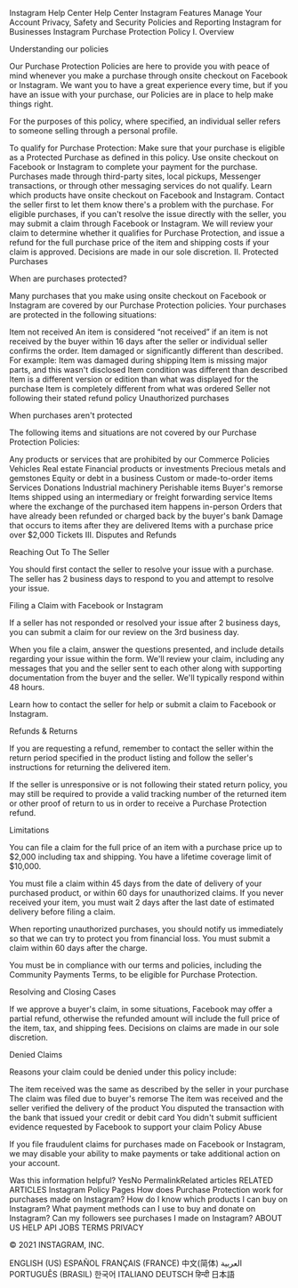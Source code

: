 Instagram Help Center
Help Center
Instagram Features
Manage Your Account
Privacy, Safety and Security
Policies and Reporting
Instagram for Businesses
Instagram Purchase Protection Policy
I. Overview

Understanding our policies

Our Purchase Protection Policies are here to provide you with peace of mind whenever you make a purchase through onsite checkout on Facebook or Instagram. We want you to have a great experience every time, but if you have an issue with your purchase, our Policies are in place to help make things right.

For the purposes of this policy, where specified, an individual seller refers to someone selling through a personal profile.

To qualify for Purchase Protection:
Make sure that your purchase is eligible as a Protected Purchase as defined in this policy.
Use onsite checkout on Facebook or Instagram to complete your payment for the purchase. Purchases made through third-party sites, local pickups, Messenger transactions, or through other messaging services do not qualify. Learn which products have onsite checkout on Facebook and Instagram.
Contact the seller first to let them know there's a problem with the purchase. For eligible purchases, if you can't resolve the issue directly with the seller, you may submit a claim through Facebook or Instagram.
We will review your claim to determine whether it qualifies for Purchase Protection, and issue a refund for the full purchase price of the item and shipping costs if your claim is approved. Decisions are made in our sole discretion.
II. Protected Purchases

When are purchases protected?

Many purchases that you make using onsite checkout on Facebook or Instagram are covered by our Purchase Protection policies. Your purchases are protected in the following situations:

Item not received
An item is considered “not received” if an item is not received by the buyer within 16 days after the seller or individual seller confirms the order.
Item damaged or significantly different than described. For example:
Item was damaged during shipping
Item is missing major parts, and this wasn't disclosed
Item condition was different than described
Item is a different version or edition than what was displayed for the purchase
Item is completely different from what was ordered
Seller not following their stated refund policy
Unauthorized purchases

When purchases aren't protected

The following items and situations are not covered by our Purchase Protection Policies:

Any products or services that are prohibited by our Commerce Policies
Vehicles
Real estate
Financial products or investments
Precious metals and gemstones
Equity or debt in a business
Custom or made-to-order items
Services
Donations
Industrial machinery
Perishable items
Buyer's remorse
Items shipped using an intermediary or freight forwarding service
Items where the exchange of the purchased item happens in-person
Orders that have already been refunded or charged back by the buyer's bank
Damage that occurs to items after they are delivered
Items with a purchase price over $2,000
Tickets
III. Disputes and Refunds

Reaching Out To The Seller

You should first contact the seller to resolve your issue with a purchase. The seller has 2 business days to respond to you and attempt to resolve your issue.

Filing a Claim with Facebook or Instagram

If a seller has not responded or resolved your issue after 2 business days, you can submit a claim for our review on the 3rd business day.

When you file a claim, answer the questions presented, and include details regarding your issue within the form. We'll review your claim, including any messages that you and the seller sent to each other along with supporting documentation from the buyer and the seller. We'll typically respond within 48 hours.

Learn how to contact the seller for help or submit a claim to Facebook or Instagram.

Refunds & Returns

If you are requesting a refund, remember to contact the seller within the return period specified in the product listing and follow the seller's instructions for returning the delivered item.

If the seller is unresponsive or is not following their stated return policy, you may still be required to provide a valid tracking number of the returned item or other proof of return to us in order to receive a Purchase Protection refund.

Limitations

You can file a claim for the full price of an item with a purchase price up to $2,000 including tax and shipping. You have a lifetime coverage limit of $10,000.

You must file a claim within 45 days from the date of delivery of your purchased product, or within 60 days for unauthorized claims. If you never received your item, you must wait 2 days after the last date of estimated delivery before filing a claim.

When reporting unauthorized purchases, you should notify us immediately so that we can try to protect you from financial loss. You must submit a claim within 60 days after the charge.

You must be in compliance with our terms and policies, including the Community Payments Terms, to be eligible for Purchase Protection.

Resolving and Closing Cases

If we approve a buyer's claim, in some situations, Facebook may offer a partial refund, otherwise the refunded amount will include the full price of the item, tax, and shipping fees. Decisions on claims are made in our sole discretion.

Denied Claims

Reasons your claim could be denied under this policy include:

The item received was the same as described by the seller in your purchase
The claim was filed due to buyer's remorse
The item was received and the seller verified the delivery of the product
You disputed the transaction with the bank that issued your credit or debit card
You didn't submit sufficient evidence requested by Facebook to support your claim
Policy Abuse

If you file fraudulent claims for purchases made on Facebook or Instagram, we may disable your ability to make payments or take additional action on your account.

Was this information helpful?
YesNo
PermalinkRelated articles
RELATED ARTICLES
Instagram Policy Pages
How does Purchase Protection work for purchases made on Instagram?
How do I know which products I can buy on Instagram?
What payment methods can I use to buy and donate on Instagram?
Can my followers see purchases I made on Instagram?
ABOUT US
HELP
API
JOBS
TERMS
PRIVACY

© 2021 INSTAGRAM, INC.

ENGLISH (US)
ESPAÑOL
FRANÇAIS (FRANCE)
中文(简体)
العربية
PORTUGUÊS (BRASIL)
한국어
ITALIANO
DEUTSCH
हिन्दी
日本語